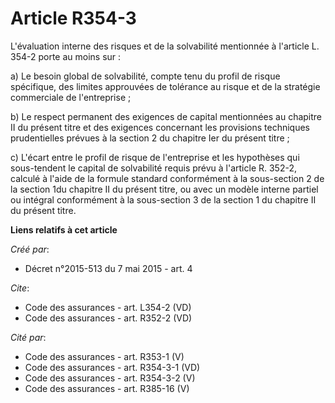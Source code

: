 # Article R354-3

L'évaluation interne des risques et de la solvabilité mentionnée à l'article L. 354-2 porte au moins sur : 

a) Le besoin global de solvabilité, compte tenu du profil de risque spécifique, des limites approuvées de tolérance au risque
et de la stratégie commerciale de l'entreprise ; 

b) Le respect permanent des exigences de capital mentionnées au chapitre II du présent titre et des exigences concernant les
provisions techniques prudentielles prévues à la section 2 du chapitre Ier du présent titre ; 

c) L'écart entre le profil de risque de l'entreprise et les hypothèses qui sous-tendent le capital de solvabilité requis
prévu à l'article R. 352-2, calculé à l'aide de la formule standard conformément à la sous-section 2 de la section 1du
chapitre II du présent titre, ou avec un modèle interne partiel ou intégral conformément à la sous-section 3 de la section 1
du chapitre II du présent titre.

**Liens relatifs à cet article**

_Créé par_:

  - Décret n°2015-513 du 7 mai 2015 - art. 4

_Cite_:

  - Code des assurances - art. L354-2 (VD)
  - Code des assurances - art. R352-2 (VD)

_Cité par_:

  - Code des assurances - art. R353-1 (V)
  - Code des assurances - art. R354-3-1 (VD)
  - Code des assurances - art. R354-3-2 (V)
  - Code des assurances - art. R385-16 (V)

